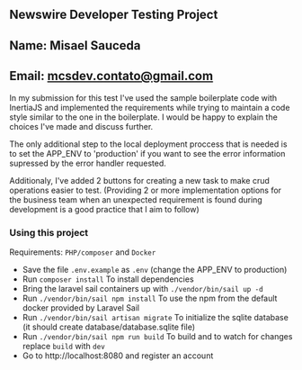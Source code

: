 
## Newswire Developer Testing Project
## Name: Misael Sauceda
## Email: mcsdev.contato@gmail.com

In my submission for this test I've used the sample boilerplate code with InertiaJS and implemented the requirements while trying to maintain a code style similar to the one in the boilerplate. I would be happy to explain the choices I've made and discuss further.

The only additional step to the local deployment proccess that is needed is to set the APP_ENV to 'production' if you want to see the error information supressed by the error handler requested.

Additionaly, I've added 2 buttons for creating a new task to make crud operations easier to test. (Providing 2 or more implementation options for the business team when an unexpected requirement is found during development is a good practice that I aim to follow)

### Using this project

Requirements: `PHP/composer` and `Docker`

-  Save the file `.env.example` as `.env` (change the APP_ENV to production)
-  Run `composer install` To install dependencies
-  Bring the laravel sail containers up with `./vendor/bin/sail up -d`
-  Run `./vendor/bin/sail npm install` To use the npm from the default docker provided by Laravel Sail 
-  Run `./vendor/bin/sail artisan migrate` To initialize the sqlite database (it should create database/database.sqlite file)
-  Run `./vendor/bin/sail npm run build` To build and to watch for changes replace `build` with `dev`
-  Go to http://localhost:8080 and register an account
